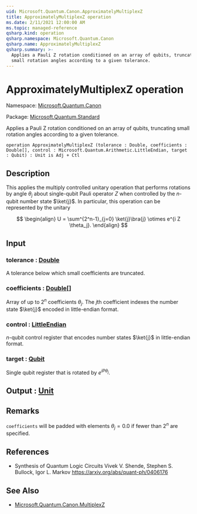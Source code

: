 ```yaml
---
uid: Microsoft.Quantum.Canon.ApproximatelyMultiplexZ
title: ApproximatelyMultiplexZ operation
ms.date: 2/11/2021 12:00:00 AM
ms.topic: managed-reference
qsharp.kind: operation
qsharp.namespace: Microsoft.Quantum.Canon
qsharp.name: ApproximatelyMultiplexZ
qsharp.summary: >-
  Applies a Pauli Z rotation conditioned on an array of qubits, truncating
  small rotation angles according to a given tolerance.
---
```


# ApproximatelyMultiplexZ operation

Namespace: [Microsoft.Quantum.Canon](xref:Microsoft.Quantum.Canon)

Package: [Microsoft.Quantum.Standard](https://nuget.org/packages/Microsoft.Quantum.Standard)


Applies a Pauli Z rotation conditioned on an array of qubits, truncatingsmall rotation angles according to a given tolerance.

```qsharp
operation ApproximatelyMultiplexZ (tolerance : Double, coefficients : Double[], control : Microsoft.Quantum.Arithmetic.LittleEndian, target : Qubit) : Unit is Adj + Ctl
```


## Description

This applies the multiply controlled unitary operation that performsrotations by angle $\theta_j$ about single-qubit Pauli operator $Z$when controlled by the $n$-qubit number state $\ket{j}$.In particular, this operation can be represented by the unitary$$\begin{align}U = \sum^{2^n-1}_{j=0} \ket{j}\bra{j} \otimes e^{i Z \theta_j}.\end{align}$$

## Input

### tolerance : [Double](xref:microsoft.quantum.lang-ref.double)

A tolerance below which small coefficients are truncated.


### coefficients : [Double](xref:microsoft.quantum.lang-ref.double)[]

Array of up to $2^n$ coefficients $\theta_j$. The $j$th coefficientindexes the number state $\ket{j}$ encoded in little-endian format.


### control : [LittleEndian](xref:Microsoft.Quantum.Arithmetic.LittleEndian)

$n$-qubit control register that encodes number states $\ket{j}$ inlittle-endian format.


### target : [Qubit](xref:microsoft.quantum.lang-ref.qubit)

Single qubit register that is rotated by $e^{i P \theta_j}$.



## Output : [Unit](xref:microsoft.quantum.lang-ref.unit)



## Remarks

`coefficients` will be padded with elements $\theta_j = 0.0$ iffewer than $2^n$ are specified.

## References

- Synthesis of Quantum Logic Circuits  Vivek V. Shende, Stephen S. Bullock, Igor L. Markov  https://arxiv.org/abs/quant-ph/0406176

## See Also

- [Microsoft.Quantum.Canon.MultiplexZ](xref:Microsoft.Quantum.Canon.MultiplexZ)